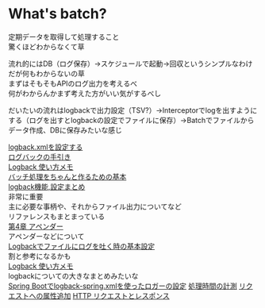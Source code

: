 # What's batch?
定期データを取得して処理すること  
驚くほどわからなくて草  
  
流れ的にはDB（ログ保存）→スケジュールで起動→回収というシンプルなわけだが何もわからないの草  
まずはそもそもAPIのログ出力を考えるべ  
何がわからんかまず考えた方がいい気がするべし  
  
  
だいたいの流れはlogbackで出力設定（TSV?）→Interceptorでlogを出すようにする（ログを出すとlogbackの設定でファイルに保存）→Batchでファイルからデータ作成、DBに保存みたいな感じ
  
  
[logback.xmlを設定する](https://javazuki.com/articles/slf4j-logback-usage.html)  
[ログバックの手引き](https://www.codeflow.site/ja/article/logback)  
[Logback 使い方メモ](https://qiita.com/opengl-8080/items/49719f2d35171f017aa9)  
[バッチ処理をちゃんと作るための基本](https://qiita.com/utisam/items/1d15f95c933b7d39c556#%E3%83%90%E3%83%83%E3%83%81%E5%87%A6%E7%90%86%E3%81%AE%E6%8A%BD%E8%B1%A1%E5%8C%96)  
[logback機能,設定まとめ](https://qiita.com/rubytomato@github/items/93770f827e46cc7e684f#fileappender)  
非常に重要  
主に必要な事柄や、それからファイル出力についてなど  
リファレンスもまとまっている  
[第4章 アペンダー](http://logback.qos.ch/manual/appenders_ja.html)  
アペンダーなどについて  
[Logbackでファイルにログを吐く時の基本設定](https://qiita.com/joe_hrmn/items/356f1e2b05cb90241414)  
割と参考になるかも  
[Logback 使い方メモ](https://qiita.com/opengl-8080/items/49719f2d35171f017aa9)  
logbackについての大きなまとめみたいな  
[Spring Bootでlogback-spring.xmlを使ったロガーの設定](https://tomokazu-kozuma.com/setting-loggers-using-logback-spring-xml-in-spring-boot/)
[処理時間の計測](https://qiita.com/shyu/items/55a02ee79b31ca5ea97a)
[リクエストへの属性追加](https://www.javadrive.jp/servlet/dispatch/index3.html)
[HTTP リクエストとレスポンス](https://www.samuraiz.co.jp/adobeproduct/jrun/docs/jr4/docs/html/Programmers_Guide/techniques_servlet8.html)
[]()
[]()
